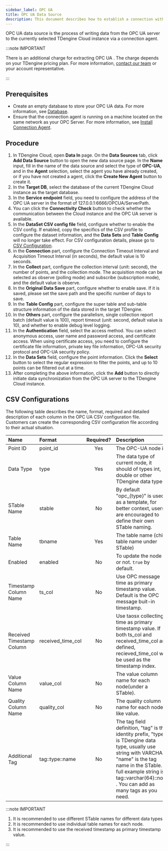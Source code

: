 ```yaml
---
sidebar_label: OPC UA
title: OPC UA Data Source
description: This document describes how to establish a connection with your OPC UA server and extract data from OPC into a TDengine Cloud instance.
---
```


OPC UA data source is the process of writing data from the OPC UA server to the currently selected TDengine Cloud instance via a connection agent.

:::note IMPORTANT

There is an additional charge for extracting OPC UA . The charge depends on your TDengine pricing plan. For more information, [contact our team](https://tdengine.com/contact/) or your account representative.

:::

## Prerequisites

- Create an empty database to store your OPC UA data. For more information, see [Database](../../../programming/model/#create-database).
- Ensure that the connection agent is running on a machine located on the same network as your OPC Server. For more information, see [Install Connection Agent](../install-agent/).

## Procedure

1. In TDengine Cloud, open **Data In** page. On the **Data Sources** tab, click **Add Data Source** button to open the new data source page. In the **Name** input, fill in the name of the data source and select the type of **OPC-UA**, and in the **Agent** selection, select the agent you have already created, or if you have not created a agent, click the **Create New Agent** button to create it.
2. In the **Target DB**, select the database of the current TDengine Cloud instance as the target database.
3. In the **Service endpoint** field, you need to configure the address of the OPC UA server in the format of 127.0.0.1:6666/OPCUA/ServerPath.
4. You can click the **Connectivity Check** button to check whether the communication between the Cloud instance and the OPC UA server is available.
5. In the **DataSet CSV config file** field, configure whether to enable the CSV config. If enabled, copy the specifics of the CSV profile to configure the dataset information, and the **Data Sets** and **Table Config** will no longer take effect. For CSV configuration details, please go to [CSV Configuration](#csv-configurations).
6. in the **Connection** part, configure the Connection Timeout Interval and Acquisition Timeout Interval (in seconds), the default value is 10 seconds.
7. In the **Collect** part, configure the collection interval (unit: second), the number of points, and the collection mode. The acquisition mode can be selected as observe (polling mode) and subscribe (subscription mode), and the default value is observe.
8. In the **Original Data Save** part, configure whether to enable save. If it is saved, please set the save path and the specific number of days to save.
9. In the **Table Config** part, configure the super table and sub-table structure information of the data stored in the target TDengine.
10. In the **Others** part, configure the parallelism, single collection report batch (default value is 100), report timeout (unit: second, default value is 10), and whether to enable debug level logging.
11. In the **Authentication** field, select the access method. You can select anonymous access, user name and password access, and certificate access. When using certificate access, you need to configure the certificate file information, private key file information, OPC-UA security protocol and OPC-UA security policy.
12. In the **Data Sets** field, configure the point information. Click the **Select** button to select the regular expression to filter the points, and up to 10 points can be filtered out at a time.
13. After completing the above information, click the **Add** button to directly initiate data synchronization from the OPC UA server to the TDengine Cloud instance.

## CSV Configurations

The following table describes the name, format, required and detailed description of each column in the OPC UA CSV configuration file. Customers can create the corresponding CSV configuration file according to their actual situation.

| Name                      | Format            | Required? | Description                                                                                                                                                                                                                                           |
| :------------------------ | :---------------- | :-------: | :---------------------------------------------------------------------------------------------------------------------------------------------------------------------------------------------------------------------------------------------------- |
| Point ID                  | point_id          |    Yes    | The OPC-UA node id                                                                                                                                                                                                                                    |
| Data Type                 | type              |    Yes    | The data type of current node, it should of types int, double or other TDengine data types.                                                                                                                                                           |
| STable Name               | stable            |    No     | By default "opc\_&lcub;type&rcub;" is used as a template, for better context, users are encouraged to define their own STable naming.                                                                                                                           |
| Table Name                | tbname            |    Yes    | The table name (child table name under STable)                                                                                                                                                                                                        |
| Enabled                   | enabled           |    No     | To update the node or not. `true` by default.                                                                                                                                                                                                         |
| Timestamp Column Name     | ts_col            |    No     | Use OPC message time as primary timestamp value. Default is the OPC message buit-in timestamp.                                                                                                                                                        |
| Received Timestamp Column | received_time_col |    No     | Use taosx collecting time as primary timestamp value. If both ts_col and received_time_col are defined, recieved_time_col will be used as the timestamp index.                                                                                        |
| Value Column Name         | value_col         |    No     | The value column name for each node(under a STable).                                                                                                                                                                                                  |
| Quality Column Name       | quality_col       |    No     | The quality column name for each node like value.                                                                                                                                                                                                     |
| Additional Tag            | tag::type::name   |    No     | The tag field definition, "tag" is the identity prefix, "type" is TDengine data type, usually use string with VARCHAR, "name" is the tag name in the STable. A full example string is: tag::varchar(64)::note . You can add as many tags as you need. |

:::note IMPORTANT

1. It is recommended to use different STable names for different data types
2. It is recommended to use individual table names for each node.
3. It is recommended to use the received timestamp as primary timestamp value.

:::
